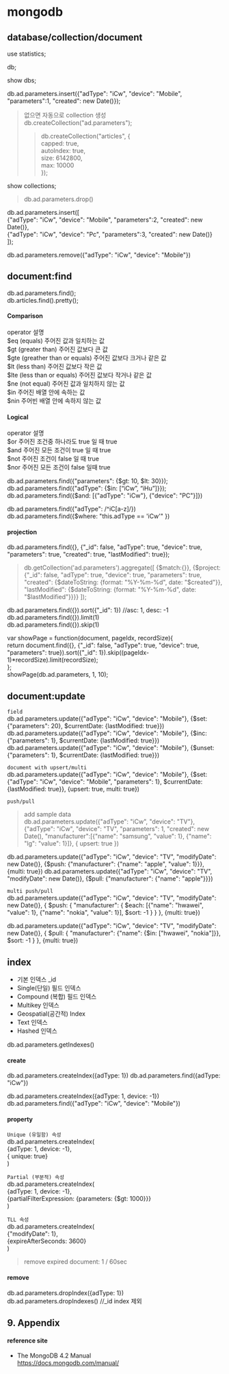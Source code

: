 # mongodb

## database/collection/document

use statistics;  

db;  

show dbs;  

db.ad.parameters.insert({"adType": "iCw", "device": "Mobile", "parameters":1, "created": new Date()});  
>없으면 자동으로 collection 생성  
>db.createCollection("ad.parameters");
>>db.createCollection("articles", {  
    capped: true,  
    autoIndex: true,  
    size: 6142800,  
    max: 10000  
});  

show collections;  

> db.ad.parameters.drop()  

db.ad.parameters.insert([  
    {"adType": "iCw", "device": "Mobile", "parameters":2, "created": new Date()},  
    {"adType": "iCw", "device": "Pc", "parameters":3, "created": new Date()}  
]);  

db.ad.parameters.remove({"adType": "iCw", "device": "Mobile"})  

## document:find
db.ad.parameters.find();  
db.articles.find().pretty();  

#### Comparison
operator	설명  
$eq	(equals) 주어진 값과 일치하는 값  
$gt	(greater than) 주어진 값보다 큰 값  
$gte	(greather than or equals) 주어진 값보다 크거나 같은 값  
$lt	(less than) 주어진 값보다 작은 값  
$lte	(less than or equals) 주어진 값보다 작거나 같은 값  
$ne	(not equal) 주어진 값과 일치하지 않는 값  
$in	주어진 배열 안에 속하는 값  
$nin	주어빈 배열 안에 속하지 않는 값  

#### Logical
operator	설명  
$or	주어진 조건중 하나라도 true 일 때 true  
$and	주어진 모든 조건이 true 일 때 true  
$not	주어진 조건이 false 일 때 true  
$nor	주어진 모든 조건이 false 일때 true  

db.ad.parameters.find({"parameters": {$gt: 10, $lt: 30}});  
db.ad.parameters.find({"adType": {$in: [“iCw”, “iHu”]}});  
db.ad.parameters.find({$and: [{"adType": "iCw"}, {"device": "PC"}]})  

db.ad.parameters.find({"adType": /^iC[a-z]/})  
db.ad.parameters.find({$where: "this.adType == 'iCw'" })  


#### projection
db.ad.parameters.find({}, {"_id": false, "adType": true, "device": true, "parameters": true, "created": true, "lastModified": true});  
>db.getCollection('ad.parameters').aggregate([
    {$match:{}},
    {$project:{"_id": false, "adType": true, "device": true, "parameters": true, "created": {$dateToString: {format: "%Y-%m-%d", date: "$created"}}, "lastModified": {$dateToString: {format: "%Y-%m-%d", date: "$lastModified"}}}}
]);

db.ad.parameters.find({}).sort({"_id": 1}) //asc: 1, desc: -1  
db.ad.parameters.find({}).limit(1)  
db.ad.parameters.find({}).skip(1)  

var showPage = function(document, pageIdx, recordSize){  
    return document.find({}, {"_id": false, "adType": true, "device": true, "parameters": true}).sort({"_id": 1}).skip((pageIdx-1)*recordSize).limit(recordSize);  
};  
showPage(db.ad.parameters, 1, 10);

## document:update
`field`  
db.ad.parameters.update({"adType": "iCw", "device": "Mobile"}, {$set: {"parameters": 20}, $currentDate: {lastModified: true}})  
db.ad.parameters.update({"adType": "iCw", "device": "Mobile"}, {$inc: {"parameters": 1}, $currentDate: {lastModified: true}})  
db.ad.parameters.update({"adType": "iCw", "device": "Mobile"}, {$unset: {"parameters": 1}, $currentDate: {lastModified: true}})

`document with upsert/multi`  
db.ad.parameters.update({"adType": "iCw", "device": "Mobile"}, {$set: {"adType": "iCw", "device": "Mobile", "parameters": 1}, $currentDate: {lastModified: true}}, {upsert: true, multi: true})


`push/pull`  
>add sample data  
db.ad.parameters.update({"adType": "iCw", "device": "TV"}, {"adType": "iCw", "device": "TV", "parameters": 1, "created": new Date(), "manufacturer":[{"name": "samsung", "value": 1}, {"name": "lg": "value": 1}]}, { upsert: true })

db.ad.parameters.update({"adType": "iCw", "device": "TV", "modifyDate": new Date()}, {$push: {"manufacturer": {"name": "apple", "value": 1}}}, {multi: true})
db.ad.parameters.update({"adType": "iCw", "device": "TV", "modifyDate": new Date()}, {$pull: {"manufacturer": {"name": "apple"}}})

`multi push/pull`  
db.ad.parameters.update({"adType": "iCw", "device": "TV", "modifyDate": new Date()}, {
    $push: {
        "manufacturer": {
            $each: [{"name": "hwawei", "value": 1}, {"name": "nokia", "value": 1}],
            $sort: -1
        }
    }
}, {multi: true})

db.ad.parameters.update({"adType": "iCw", "device": "TV", "modifyDate": new Date()}, {
    $pull: {
        "manufacturer": {"name": {$in: ["hwawei", "nokia"]}},
        $sort: -1
    }
}, {multi: true})


## index

- 기본 인덱스 _id
- Single(단일) 필드 인덱스
- Compound (복합)  필드 인덱스
- Multikey 인덱스
- Geospatial(공간적) Index
- Text 인덱스
- Hashed 인덱스

db.ad.parameters.getIndexes()

#### create
db.ad.parameters.createIndex({adType: 1})
db.ad.parameters.find({adType: "iCw"})

db.ad.parameters.createIndex({adType: 1, device: -1})
db.ad.parameters.find({"adType": "iCw", "device": "Mobile"})

#### property
`Unique (유일함) 속성`  
db.ad.parameters.createIndex(  
    {adType: 1, device: -1},  
    { unique: true}  
)  

`Partial (부분적) 속성`  
db.ad.parameters.createIndex(  
    {adType: 1, device: -1},  
    {partialFilterExpression: {parameters: {$gt: 1000}}}  
)  

`TLL 속성`  
db.ad.parameters.createIndex(  
    {"modifyDate": 1},  
    {expireAfterSeconds: 3600}  
)  
>remove expired document: 1 / 60sec  

#### remove
db.ad.parameters.dropIndex({adType: 1})  
db.ad.parameters.dropIndexes() //_id index 제외  


## 9. Appendix

#### reference site

* The MongoDB 4.2 Manual  
https://docs.mongodb.com/manual/

